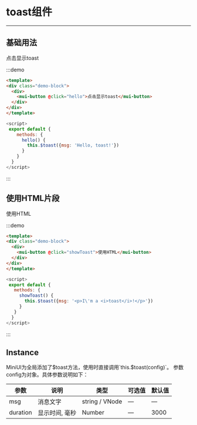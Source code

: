 # toast组件
----

## 基础用法

<div class="demo-block">
  <div>
    <mui-button @click="hello">点击显示toast</mui-button>
  </div>
</div>
<script>
 export default {
    methods: {
      hello() {
        this.$toast({msg: 'Hello, toast!'})
      },
      showToast() {
          this.$toast({msg: '<p>I\'m a <i>toast</i>!</p>'})
      }
    }
  }
</script>

:::demo
```html
<template>
<div class="demo-block">
  <div>
    <mui-button @click="hello">点击显示toast</mui-button>
  </div>
</div>
</template>
```
```js
<script>
 export default {
    methods: {
      hello() {
        this.$toast({msg: 'Hello, toast!'})
      }
    }
  }
</script>
```
:::


## 使用HTML片段

<div class="demo-block">
  <div>
    <mui-button @click="showToast">使用HTML</mui-button>
  </div>
</div>

:::demo
```html
<template>
<div class="demo-block">
  <div>
    <mui-button @click="showToast">使用HTML</mui-button>
  </div>
</div>
</template>
```
```js
<script>
 export default {
   methods: {
     showToast() {
       this.$toast({msg: '<p>I\'m a <i>toast</i>!</p>'})
     }
   }
  }
</script>
```
:::

## Instance

MiniUI为全局添加了$toast方法，使用时直接调用`this.$toast(config)`。
参数config为对象。具体参数说明如下：


| 参数      | 说明          | 类型      | 可选值         | 默认值  |
|---------- |-------------- |---------- |------------- |-------- |
| msg | 消息文字 | string / VNode | — | — |
| duration | 显示时间, 毫秒| Number | — | 3000 |
